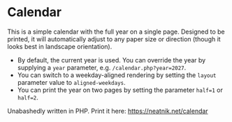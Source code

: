 # Calendar

This is a simple calendar with the full year on a single page. Designed to be printed, it will automatically adjust to any paper size or direction (though it looks best in landscape orientation).

* By default, the current year is used. You can override the year by supplying a `year` parameter, e.g. `/calendar.php?year=2027`.
* You can switch to a weekday-aligned rendering by setting the `layout` parameter value to `aligned-weekdays`.
* You can print the year on two pages by setting the parameter `half=1` or `half=2`.

Unabashedly written in PHP. Print it here: https://neatnik.net/calendar
